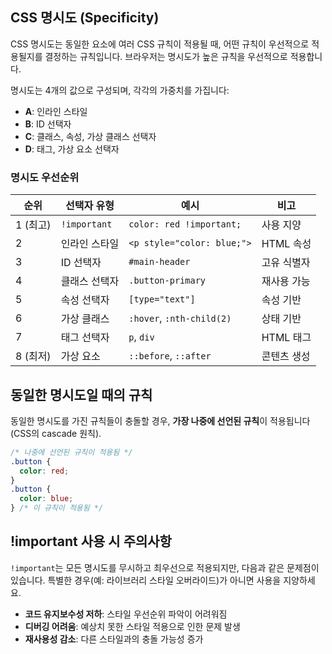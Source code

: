 ## CSS 명시도 (Specificity)

CSS 명시도는 동일한 요소에 여러 CSS 규칙이 적용될 때, 어떤 규칙이 우선적으로 적용될지를 결정하는 규칙입니다. 브라우저는 명시도가 높은 규칙을 우선적으로 적용합니다.

명시도는 4개의 값으로 구성되며, 각각의 가중치를 가집니다:

- **A**: 인라인 스타일
- **B**: ID 선택자
- **C**: 클래스, 속성, 가상 클래스 선택자
- **D**: 태그, 가상 요소 선택자

### 명시도 우선순위

| 순위     | 선택자 유형   | 예시                       | 비고        |
| -------- | ------------- | -------------------------- | ----------- |
| 1 (최고) | `!important`  | `color: red !important;`   | 사용 지양   |
| 2        | 인라인 스타일 | `<p style="color: blue;">` | HTML 속성   |
| 3        | ID 선택자     | `#main-header`             | 고유 식별자 |
| 4        | 클래스 선택자 | `.button-primary`          | 재사용 가능 |
| 5        | 속성 선택자   | `[type="text"]`            | 속성 기반   |
| 6        | 가상 클래스   | `:hover`, `:nth-child(2)`  | 상태 기반   |
| 7        | 태그 선택자   | `p`, `div`                 | HTML 태그   |
| 8 (최저) | 가상 요소     | `::before`, `::after`      | 콘텐츠 생성 |

## 동일한 명시도일 때의 규칙

동일한 명시도를 가진 규칙들이 충돌할 경우, **가장 나중에 선언된 규칙**이 적용됩니다 (CSS의 cascade 원칙).

```css
/* 나중에 선언된 규칙이 적용됨 */
.button {
  color: red;
}
.button {
  color: blue;
} /* 이 규칙이 적용됨 */
```

## !important 사용 시 주의사항

`!important`는 모든 명시도를 무시하고 최우선으로 적용되지만, 다음과 같은 문제점이 있습니다.
특별한 경우(예: 라이브러리 스타일 오버라이드)가 아니면 사용을 지양하세요.

- **코드 유지보수성 저하**: 스타일 우선순위 파악이 어려워짐
- **디버깅 어려움**: 예상치 못한 스타일 적용으로 인한 문제 발생
- **재사용성 감소**: 다른 스타일과의 충돌 가능성 증가
